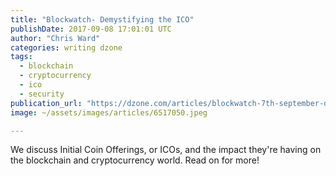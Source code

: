 ```yaml
---
title: "Blockwatch- Demystifying the ICO"
publishDate: 2017-09-08 17:01:01 UTC
author: "Chris Ward"
categories: writing dzone
tags:
  - blockchain
  - cryptocurrency
  - ico
  - security
publication_url: "https://dzone.com/articles/blockwatch-7th-september-demystifying-the-ico"
image: ~/assets/images/articles/6517050.jpeg

---
```

We discuss Initial Coin Offerings, or ICOs, and the impact they're having on the blockchain and cryptocurrency world. Read on for more!

